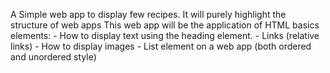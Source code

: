 A Simple web app to display few recipes. It will purely highlight the structure of web apps
This web app will be the application of HTML basics elements:
    - How to display text using the heading element.
    - Links (relative links)
    - How to display images
    - List element on a web app (both ordered and unordered style)
